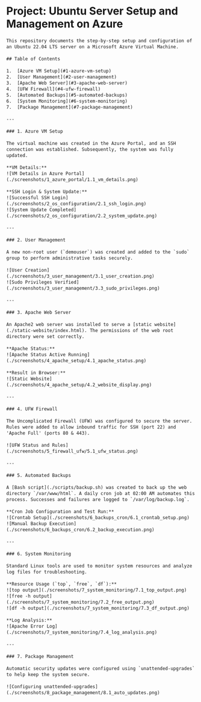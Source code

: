  # Project: Ubuntu Server Setup and Management on Azure
    
    This repository documents the step-by-step setup and configuration of an Ubuntu 22.04 LTS server on a Microsoft Azure Virtual Machine.
    
    ## Table of Contents
    
    1.  [Azure VM Setup](#1-azure-vm-setup)
    2.  [User Management](#2-user-management)
    3.  [Apache Web Server](#3-apache-web-server)
    4.  [UFW Firewall](#4-ufw-firewall)
    5.  [Automated Backups](#5-automated-backups)
    6.  [System Monitoring](#6-system-monitoring)
    7.  [Package Management](#7-package-management)
    
    ---
    
    ### 1. Azure VM Setup
    
    The virtual machine was created in the Azure Portal, and an SSH connection was established. Subsequently, the system was fully updated.
    
    **VM Details:**
    ![VM Details in Azure Portal](./screenshots/1_azure_portal/1.1_vm_details.png)
    
    **SSH Login & System Update:**
    ![Successful SSH Login](./screenshots/2_os_configuration/2.1_ssh_login.png)
    ![System Update Completed](./screenshots/2_os_configuration/2.2_system_update.png)
    
    ---
    
    ### 2. User Management
    
    A new non-root user (`demouser`) was created and added to the `sudo` group to perform administrative tasks securely.
    
    ![User Creation](./screenshots/3_user_management/3.1_user_creation.png)
    ![Sudo Privileges Verified](./screenshots/3_user_management/3.3_sudo_privileges.png)
    
    ---
    
    ### 3. Apache Web Server
    
    An Apache2 web server was installed to serve a [static website](./static-website/index.html). The permissions of the web root directory were set correctly.
    
    **Apache Status:**
    ![Apache Status Active Running](./screenshots/4_apache_setup/4.1_apache_status.png)
    
    **Result in Browser:**
    ![Static Website](./screenshots/4_apache_setup/4.2_website_display.png)
    
    ---
    
    ### 4. UFW Firewall
    
    The Uncomplicated Firewall (UFW) was configured to secure the server. Rules were added to allow inbound traffic for SSH (port 22) and 'Apache Full' (ports 80 & 443).
    
    ![UFW Status and Rules](./screenshots/5_firewall_ufw/5.1_ufw_status.png)
    
    ---
    
    ### 5. Automated Backups
    
    A [Bash script](./scripts/backup.sh) was created to back up the web directory `/var/www/html`. A daily cron job at 02:00 AM automates this process. Successes and failures are logged to `/var/log/backup.log`.
    
    **Cron Job Configuration and Test Run:**
    ![Crontab Setup](./screenshots/6_backups_cron/6.1_crontab_setup.png)
    ![Manual Backup Execution](./screenshots/6_backups_cron/6.2_backup_execution.png)
    
    ---
    
    ### 6. System Monitoring
    
    Standard Linux tools are used to monitor system resources and analyze log files for troubleshooting.
    
    **Resource Usage (`top`, `free`, `df`):**
    ![top output](./screenshots/7_system_monitoring/7.1_top_output.png)
    ![free -h output](./screenshots/7_system_monitoring/7.2_free_output.png)
    ![df -h output](./screenshots/7_system_monitoring/7.3_df_output.png)
    
    **Log Analysis:**
    ![Apache Error Log](./screenshots/7_system_monitoring/7.4_log_analysis.png)
    
    ---
    
    ### 7. Package Management
    
    Automatic security updates were configured using `unattended-upgrades` to help keep the system secure.
    
    ![Configuring unattended-upgrades](./screenshots/8_package_management/8.1_auto_updates.png)


